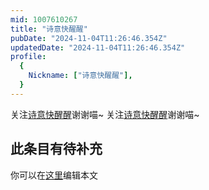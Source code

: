```yaml
---
mid: 1007610267
title: "诗意快醒醒"
pubDate: "2024-11-04T11:26:46.354Z"
updatedDate: "2024-11-04T11:26:46.354Z"
profile:
  {
    Nickname: ["诗意快醒醒"],
  }
---
```


关注[诗意快醒醒](https://space.bilibili.com/1007610267)谢谢喵~ 关注[诗意快醒醒](https://space.bilibili.com/1007610267)谢谢喵~

## 此条目有待补充
你可以在[这里](https://github.com/Yuhanawa/VTuber.ICU-Content/edit/master/v/诗意快醒醒/index.md)编辑本文
